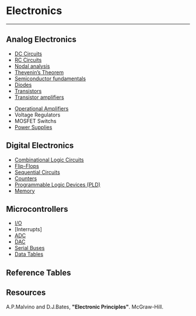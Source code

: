# Electronics

---

## Analog Electronics

- [DC Circuits]()
- [RC Circuits]()
- [Nodal analysis]()
- [Thevenin’s Theorem]()
- [Semiconductor fundamentals]()
- [Diodes]()
- [Transistors]()
- [Transistor amplifiers]()
 <!-- Transfer function, frequency response -->
- [Operational Amplifiers]()
- Voltage Regulators
- MOSFET Switchs
- [Power Supplies]()

## Digital Electronics

- [Combinational Logic Circuits]()
- [Flip-Flops]()
- [Sequential Circuits]()
- [Counters]()
- [Programmable Logic Devices (PLD)]()
- [Memory]()

## Microcontrollers

- [I/O]()
- [Interrupts]
- [ADC]()
- [DAC]()
- [Serial Buses]()
- [Data Tables]()

## Reference Tables

## Resources

A.P.Malvino and D.J.Bates, **"Electronic Principles"**. McGraw-Hill.